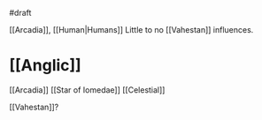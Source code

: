 #draft 

[[Arcadia]], [[Human|Humans]]
Little to no [[Vahestan]] influences.

# [[Anglic]]
[[Arcadia]]
[[Star of Iomedae]]
[[Celestial]]




[[Vahestan]]?
